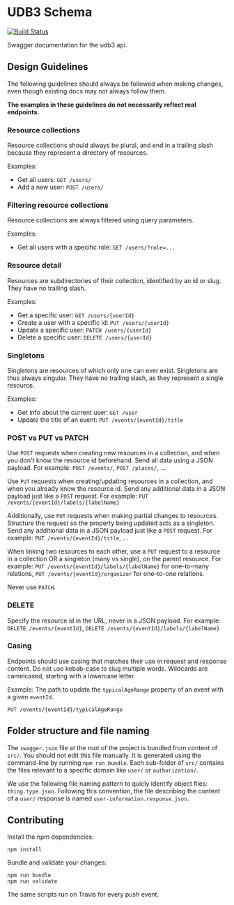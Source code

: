 # UDB3 Schema

[![Build Status](https://travis-ci.org/cultuurnet/udb3-schema.svg?branch=master)](https://travis-ci.org/cultuurnet/udb3-schema)

Swagger documentation for the udb3 api.

## Design Guidelines

The following guidelines should always be followed when making changes, even though existing docs may not always follow them.

**The examples in these guidelines do not necessarily reflect real endpoints.**

### Resource collections

Resource collections should always be plural, and end in a trailing slash because they represent a directory of resources.

Examples:
- Get all users: `GET /users/`
- Add a new user: `POST /users/`

### Filtering resource collections

Resource collections are always filtered using query parameters.

Examples:
- Get all users with a specific role: `GET /users/?role=...`

### Resource detail

Resources are subdirectories of their collection, identified by an id or slug.
They have no trailing slash.

Examples:
- Get a specific user: `GET /users/{userId}`
- Create a user with a specific id: `PUT /users/{userId}`
- Update a specific user: `PATCH /users/{userId}`
- Delete a specific user: `DELETE /users/{userId}`

### Singletons

Singletons are resources of which only one can ever exist. Singletons are thus always singular.
They have no trailing slash, as they represent a single resource.

Examples:
- Get info about the current user: `GET /user`
- Update the title of an event: `PUT /events/{eventId}/title`

### POST vs PUT vs PATCH

Use `POST` requests when creating new resources in a collection, and when you don't know the resource id beforehand.
Send all data using a JSON payload.
For example: `POST /events/`, `POST /places/`, ...

Use `PUT` requests when creating/updating resources in a collection, and when you already know the resource id.
Send any additional data in a JSON payload just like a `POST` request.
For example: `PUT /events/{eventId}/labels/{labelName}`

Additionally, use `PUT` requests when making partial changes to resources. Structure the request so the property being updated acts as a singleton.
Send any additional data in a JSON payload just like a `POST` request.
For example: `PUT /events/{eventId}/title`, ...

When linking two resources to each other, use a `PUT` request to a resource in a collection OR a singleton (many vs single), on the parent resource.
For example: `PUT /events/{eventId}/labels/{labelName}` for one-to-many relations, `PUT /events/{eventId}/organizer` for one-to-one relations.

Never use `PATCH`.

### DELETE

Specify the resource id in the URL, never in a JSON payload.
For example: `DELETE /events/{eventId}`, `DELETE /events/{eventId}/labels/{labelName}`

### Casing

Endpoints should use casing that matches their use in request and response content. Do not use kebab-case to slug multiple words. Wildcards are camelcased, starting with a lowercase letter.

Example: The path to update the `typicalAgeRange` property of an event with a given `eventId`.

    PUT /events/{eventId}/typicalAgeRange

## Folder structure and file naming

The `swagger.json` file at the root of the project is bundled from content of `src/`. You should not edit this file manually. It is generated using the command-line by running `npm run bundle`. Each sub-folder of `src/` contains the files relevant to a specific domain like `user/` or `authorization/`.

We use the following file naming pattern to quicly identify object files: `thing.type.json`. Following this convention, the file describing the content of a `user/` response is named `user-information.response.json`.

## Contributing

Install the npm dependencies:

    npm install
    
Bundle and validate your changes:

    npm run bundle
    npm run validate
    
 The same scripts run on Travis for every push event.
